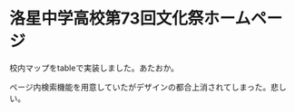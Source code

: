 <h1>洛星中学高校第73回文化祭ホームページ</h1>
<p>校内マップをtableで実装しました。あたおか。</p>
<p>ページ内検索機能を用意していたがデザインの都合上消されてしまった。悲しい。</p>
